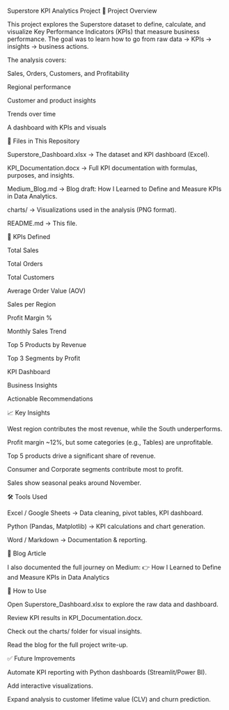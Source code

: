 Superstore KPI Analytics Project
🚀 Project Overview

This project explores the Superstore dataset to define, calculate, and visualize Key Performance Indicators (KPIs) that measure business performance. The goal was to learn how to go from raw data → KPIs → insights → business actions.

The analysis covers:

Sales, Orders, Customers, and Profitability

Regional performance

Customer and product insights

Trends over time

A dashboard with KPIs and visuals

📂 Files in This Repository

Superstore_Dashboard.xlsx → The dataset and KPI dashboard (Excel).

KPI_Documentation.docx → Full KPI documentation with formulas, purposes, and insights.

Medium_Blog.md → Blog draft: How I Learned to Define and Measure KPIs in Data Analytics.

charts/ → Visualizations used in the analysis (PNG format).

README.md → This file.

📑 KPIs Defined

Total Sales

Total Orders

Total Customers

Average Order Value (AOV)

Sales per Region

Profit Margin %

Monthly Sales Trend

Top 5 Products by Revenue

Top 3 Segments by Profit

KPI Dashboard

Business Insights

Actionable Recommendations

📈 Key Insights

West region contributes the most revenue, while the South underperforms.

Profit margin ~12%, but some categories (e.g., Tables) are unprofitable.

Top 5 products drive a significant share of revenue.

Consumer and Corporate segments contribute most to profit.

Sales show seasonal peaks around November.

🛠️ Tools Used

Excel / Google Sheets → Data cleaning, pivot tables, KPI dashboard.

Python (Pandas, Matplotlib) → KPI calculations and chart generation.

Word / Markdown → Documentation & reporting.

📝 Blog Article

I also documented the full journey on Medium:
👉 How I Learned to Define and Measure KPIs in Data Analytics

📌 How to Use

Open Superstore_Dashboard.xlsx to explore the raw data and dashboard.

Review KPI results in KPI_Documentation.docx.

Check out the charts/ folder for visual insights.

Read the blog for the full project write-up.

✅ Future Improvements

Automate KPI reporting with Python dashboards (Streamlit/Power BI).

Add interactive visualizations.

Expand analysis to customer lifetime value (CLV) and churn prediction.
